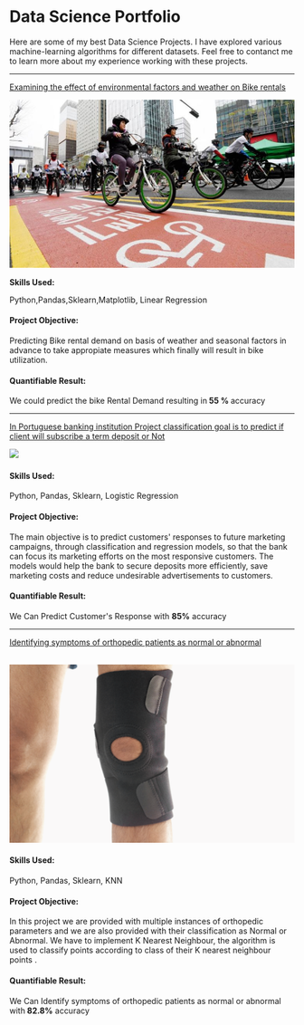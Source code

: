 # Data Science Portfolio

Here are some of my best Data Science Projects. I have explored various machine-learning algorithms for different datasets. Feel free to contanct me to learn more about my experience working with these projects.

<hr/>

[Examining the effect of environmental factors and weather on Bike rentals](https://github.com/mohantechis/Seoul_Bike_dataSet.git)

<img src="images/seoul-bikes.jpeg?raw=true"/>

<Strong>Skills Used: </strong><p>Python,Pandas,Sklearn,Matplotlib, Linear Regression</p>
<h4>Project Objective: </h4><p>Predicting Bike rental demand on basis of weather and seasonal factors in advance to take appropiate measures which finally will result in bike utilization.</p>

<h4>Quantifiable Result: </h4><p>We could predict the bike Rental Demand resulting in<strong> 55 % </strong> accuracy</p>
<!-- <h4>Quantifiable Result:</h4><p>We could predict the bike Rental Demand resulting in <b> 55% </b> accuracy</p> -->

<hr/>

[In Portuguese banking institution Project classification goal is to predict if  client will subscribe a term deposit  or Not ](https://github.com/mohantechis/Banking_Institution_Project.git)

<img src="images/bank1.png?raw=true"/>

<h4>Skills Used: </h4><p>Python, Pandas, Sklearn, Logistic Regression</p>
<h4>Project Objective: </h4><p>The main objective is to predict customers' responses to future marketing campaigns, through classification and regression models, so that the bank can focus its marketing efforts on the most responsive customers. The models would help the bank to secure deposits more efficiently, save marketing costs and reduce undesirable advertisements to customers.

<!-- <h4>Quantifiable Result:</h4><p>we Can Predict Customer's Response with<b>XX<b> accuracy</p> -->

<h4>Quantifiable Result: </h4><p>We Can Predict Customer's Response with  <strong>85%</strong> accuracy</p>

<hr/>

<a href="https://github.com/mohantechis/KNN_NB_Project.git">Identifying symptoms of orthopedic patients as normal or abnormal</a>
<!-- [Identifying symptoms of orthopedic patients as normal or abnormal](https://github.com/mohantechis/KNN_NB_Project.git) -->
<br>

<img src="images/knee-brace-ortho.png?raw=true"/>

<h4>Skills Used: </h4>
<p>Python, Pandas, Sklearn, KNN</p>
<h4>Project Objective: </h4><p>In this project we are provided with multiple instances of orthopedic parameters and we are also provided with their classification as Normal or Abnormal. We have to implement K Nearest Neighbour, the algorithm is used to classify points according to class of their K nearest neighbour points .</p>

<h4>Quantifiable Result: </h4><p>We Can Identify symptoms of orthopedic patients as normal or abnormal with<strong> 82.8%</strong> accuracy</p>
